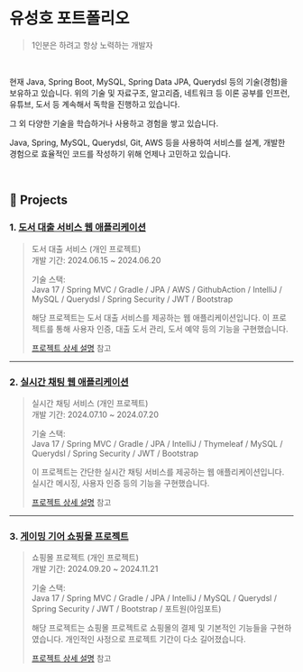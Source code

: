 # 유성호 포트폴리오
> 1인분은 하려고 항상 노력하는 개발자

</br>

현재 Java, Spring Boot, MySQL, Spring Data JPA, Querydsl 등의 기술(경험)을 보유하고 있습니다. 
위의 기술 및 자료구조, 알고리즘, 네트워크 등 이론 공부를 인프런, 유튜브, 도서 등 계속해서 독학을 진행하고 있습니다.

그 외 다양한 기술을 학습하거나 사용하고 경험을 쌓고 있습니다.

Java, Spring, MySQL, Querydsl, Git, AWS 등을 사용하여 서비스를 설계, 개발한 경험으로 효율적인 코드를 작성하기 위해 언제나 고민하고 있습니다.

</br>

## :pushpin: Projects
### 1. [도서 대출 서비스 웹 애플리케이션](https://github.com/Dorosiya/LibraryLoan)
>도서 대출 서비스 (개인 프로젝트)  
>개발 기간: 2024.06.15 ~ 2024.06.20  
>
>기술 스택:  
>Java 17 / Spring MVC / Gradle / JPA / AWS / GithubAction / IntelliJ /
>MySQL / Querydsl / Spring Security / JWT / Bootstrap
>
>해당 프로젝트는 도서 대출 서비스를 제공하는 웹 애플리케이션입니다. 이 프로젝트를 통해 사용자 인증, 대출 도서 관리, 도서 예약 등의 기능을 구현했습니다.
>
>[프로젝트 상세 설명](https://github.com/Dorosiya/LibraryLoan) 참고

---

### 2. [실시간 채팅 웹 애플리케이션](https://github.com/Dorosiya/JavaSpringChat)
>실시간 채팅 서비스 (개인 프로젝트)  
>개발 기간: 2024.07.10 ~ 2024.07.20  
>
>기술 스택:  
>Java 17 / Spring MVC / Gradle / JPA / IntelliJ / Thymeleaf /
>MySQL / Querydsl / Spring Security / JWT / Bootstrap
>
>이 프로젝트는 간단한 실시간 채팅 서비스를 제공하는 웹 애플리케이션입니다. 실시간 메시징, 사용자 인증 등의 기능을 구현했습니다.
>
>[프로젝트 상세 설명](https://github.com/Dorosiya/JavaSpringChat) 참고

---

### 3. [게이밍 기어 쇼핑몰 프로젝트](https://github.com/Dorosiya/NeoNest)
>쇼핑몰 프로젝트 (개인 프로젝트)  
>개발 기간: 2024.09.20 ~ 2024.11.21  
>
>기술 스택:  
>Java 17 / Spring MVC / Gradle / JPA / IntelliJ /
>MySQL / Querydsl / Spring Security / JWT / Bootstrap / 포트원(아임포트)
>
>해당 프로젝트는 쇼핑몰 프로젝트로 쇼핑몰의 결제 및 기본적인 기능들을 구현하였습니다.
>개인적인 사정으로 프로젝트 기간이 다소 길어졌습니다.
>
>[프로젝트 상세 설명](https://github.com/Dorosiya/NeoNest) 참고
